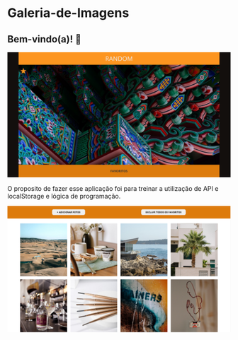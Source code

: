 # Galeria-de-Imagens

## Bem-vindo(a)! 👋

![Galeria de imagens com API de imagens aleatórias e salvas no localStorage do navegador](./imagens/selecionarFavoritos.PNG)

O proposito de fazer esse aplicação foi para treinar a utilização de API e localStorage e lógica de programação.

<img src="./imagens/favoritos.PNG">
